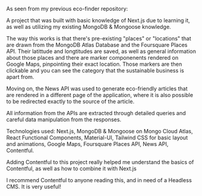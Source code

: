 As seen from my previous eco-finder repository:

A project that was built with basic knowledge of Next.js due to learning it, as well as utilizing my existing MongoDB & Mongoose knowledge. 

The way this works is that there's pre-existing "places" or "locations" that are drawn from the MongoDB Atlas Database and the Foursquare Places API. Their latittude and longtitudes are saved, as well as general information about those places and there are marker componenents rendered on Google Maps, pinpointing their exact location. Those markers are then clickable and you can see the category that the sustainable business is apart from.

Moving on, the News API was used to generate eco-friendly articles that are rendered in a different page of the application, where it is also possible to be redirected exactly to the source of the article.

All information from the APIs are extracted through detailed queries and careful data manipulation from the responses.

Technologies used: Next.js, MongoDB & Mongoose on Mongo Cloud Atlas, React Functional Components, Material-UI, Tailwind CSS for basic layout and animations, Google Maps, Foursquare Places API, News API, Contentful.

Adding Contentful to this project really helped me understand the basics of Contentful, as well as how to combine it with Next.js

I recommend Contentful to anyone reading this, and in need of a Headless CMS. It is very useful!
